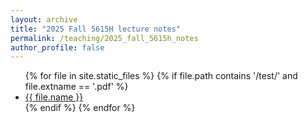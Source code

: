 ```yaml
---
layout: archive
title: "2025 Fall 5615H lecture notes"
permalink: /teaching/2025_fall_5615h_notes
author_profile: false
---
```


<ul>
  {% for file in site.static_files %}
    {% if file.path contains '/test/' and file.extname == '.pdf' %}
    <li><a href="{{ file.path | relative_url }}">{{ file.name }}</a></li>    {% endif %}
  {% endfor %}
</ul>
